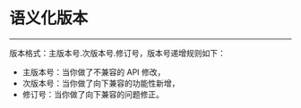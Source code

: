 # 语义化版本

---

版本格式：主版本号.次版本号.修订号，版本号递增规则如下：

- 主版本号：当你做了不兼容的 API 修改，
- 次版本号：当你做了向下兼容的功能性新增，
- 修订号：当你做了向下兼容的问题修正。
